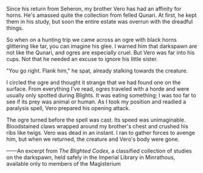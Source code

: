 Since his return from Seheron, my brother Vero has had an affinity for horns. He's amassed quite the collection from felled Qunari. At first, he kept them in his study, but soon the entire estate was overrun with the dreadful things.

So when on a hunting trip we came across an ogre with black horns glittering like tar, you can imagine his glee. I warned him that darkspawn are not like the Qunari, and ogres are especially cruel. But Vero was far into his cups. Not that he needed an excuse to ignore his little sister.

"You go right. Flank him," he spat, already stalking towards the creature.

I circled the ogre and thought it strange that we had found one on the surface. From everything I've read, ogres traveled with a horde and were usually only spotted during Blights. It was eating something; I was too far to see if its prey was animal or human. As I took my position and readied a paralysis spell, Vero prepared his opening attack.

The ogre turned before the spell was cast. Its speed was unimaginable. Bloodstained claws wrapped around my brother's chest and crushed his ribs like twigs. Vero was dead in an instant. I ran to gather forces to avenge him, but when we returned, the creature and Vero's body were gone.

——An excerpt from <i> The Blighted Codex, </i> a classified collection of studies on the darkspawn, held safely in the Imperial Library in Minrathous, available only to members of the Magisterium
